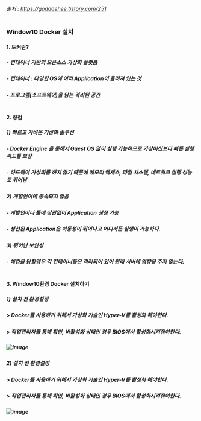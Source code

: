 ###### 출처 : https://goddaehee.tistory.com/251
#
### Window10 Docker 설치

#### 1. 도커란?
##### - 컨테이너 기반의 오픈소스 가상화 플랫폼
##### - 컨테이너 : 다양한 OS에 여러 Application이 올려져 있는 것
##### - 프로그램(소프트웨어)을 담는 격리된 공간

#
#### 2. 장점
##### 1) 빠르고 가벼운 가상화 솔루션
#####  - Docker Engine 을 통해서 Guest OS 없이 실행 가능하므로 가상머신보다 빠른 실행속도를 보장
#####  - 하드웨어 가상화를 하지 않기 때문에 메모리 엑세스, 파일 시스템, 네트워크 실행 성능도 뛰어남

##### 2) 개발언어에 종속되지 않음
#####  - 개발언어나 툴에 상관없이 Application 생성 가능
#####  - 생선된 Application은 이동성이 뛰어나고 어디서든 실행이 가능하다.

##### 3) 뛰어난 보안성
#####  - 해킹을 당할경우 각 컨테이너들은 격리되어 있어 원래 서버에 영향을 주지 않는다.

#
#### 3. Window10환경 Docker 설치하기
##### 1) 설치 전 환경설정
##### > Docker를 사용하기 위해서 가상화 기술인 Hyper-V를 활성화 해야한다.
##### > 작업관리자를 통해 확인, 비활성화 상태인 경우 BIOS에서 활성화시켜줘야한다.
##### ![image](https://user-images.githubusercontent.com/74608323/111575748-68803480-87f2-11eb-981f-2fb4666ca57c.png)

##### 2) 설치 전 환경설정
##### > Docker를 사용하기 위해서 가상화 기술인 Hyper-V를 활성화 해야한다.
##### > 작업관리자를 통해 확인, 비활성화 상태인 경우 BIOS에서 활성화시켜줘야한다.
##### ![image](https://user-images.githubusercontent.com/74608323/111575748-68803480-87f2-11eb-981f-2fb4666ca57c.png)







